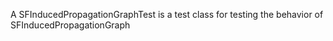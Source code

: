 A SFInducedPropagationGraphTest is a test class for testing the behavior of SFInducedPropagationGraph